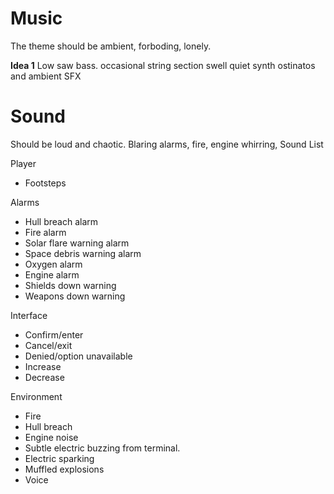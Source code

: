 # Music
The theme should be ambient, forboding, lonely.


**Idea 1**
Low saw bass.
occasional string section swell
quiet synth ostinatos and ambient SFX

# Sound
Should be loud and chaotic. Blaring alarms, fire, engine whirring, 
Sound List

Player
- Footsteps

Alarms
- Hull breach alarm
- Fire alarm
- Solar flare warning alarm
- Space debris warning alarm
- Oxygen alarm
- Engine alarm
- Shields down warning
- Weapons down warning

Interface
- Confirm/enter
- Cancel/exit
- Denied/option unavailable
- Increase
- Decrease

Environment
- Fire
- Hull breach
- Engine noise
- Subtle electric buzzing from terminal.
- Electric sparking
- Muffled explosions
- Voice